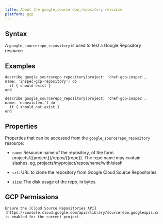 ```yaml
---
title: About the google_sourcerepo_repository resource
platform: gcp
---
```


## Syntax
A `google_sourcerepo_repository` is used to test a Google Repository resource

## Examples
```
describe google_sourcerepo_repository(project: 'chef-gcp-inspec', name: 'inspec-gcp-repository') do
  it { should exist }
end

describe google_sourcerepo_repository(project: 'chef-gcp-inspec', name: 'nonexistent') do
  it { should_not exist }
end
```

## Properties
Properties that can be accessed from the `google_sourcerepo_repository` resource:

  * `name`: Resource name of the repository, of the form projects/{{project}}/repos/{{repo}}. The repo name may contain slashes. eg, projects/myproject/repos/name/with/slash

  * `url`: URL to clone the repository from Google Cloud Source Repositories.

  * `size`: The disk usage of the repo, in bytes.



## GCP Permissions

```
Ensure the [Cloud Source Repositories API](https://console.cloud.google.com/apis/library/sourcerepo.googleapis.com/) is enabled for the current project.
```
